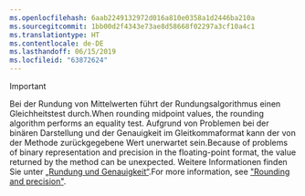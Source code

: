 ```yaml
---
ms.openlocfilehash: 6aab2249132972d016a810e0358a1d2446ba210a
ms.sourcegitcommit: 1bb00d2f4343e73ae8d58668f02297a3cf10a4c1
ms.translationtype: HT
ms.contentlocale: de-DE
ms.lasthandoff: 06/15/2019
ms.locfileid: "63872624"
---
```


> [!IMPORTANT]
>  <span data-ttu-id="f5d86-101">Bei der Rundung von Mittelwerten führt der Rundungsalgorithmus einen Gleichheitstest durch.</span><span class="sxs-lookup"><span data-stu-id="f5d86-101">When rounding midpoint values, the rounding algorithm performs an equality test.</span></span> <span data-ttu-id="f5d86-102">Aufgrund von Problemen bei der binären Darstellung und der Genauigkeit im Gleitkommaformat kann der von der Methode zurückgegebene Wert unerwartet sein.</span><span class="sxs-lookup"><span data-stu-id="f5d86-102">Because of problems of binary representation and precision in the floating-point format, the value returned by the method can be unexpected.</span></span> <span data-ttu-id="f5d86-103">Weitere Informationen finden Sie unter [„Rundung und Genauigkeit“](xref:System.Math.Round%2A#rounding-and-precision).</span><span class="sxs-lookup"><span data-stu-id="f5d86-103">For more information, see ["Rounding and precision"](xref:System.Math.Round%2A#rounding-and-precision).</span></span>

